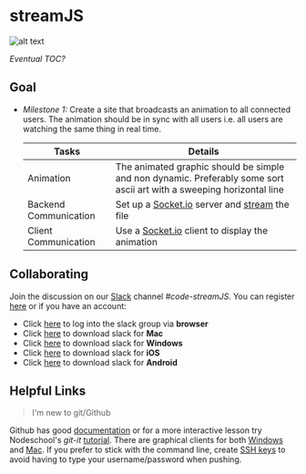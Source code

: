# streamJS
![alt text](http://www.danalee.ca/ttt/images/6/analog10.gif "Antique Television")

*Eventual TOC?*


## Goal

- *Milestone 1:* Create a site that broadcasts an animation to all connected users. The animation should be in sync with all users i.e. all users are watching the same thing in real time.

    | Tasks | Details |
    | ----- | ------- |
    | Animation | The animated graphic should be simple and non dynamic. Preferably some sort ascii art with a sweeping horizontal line |
    | Backend Communication | Set up a [Socket.io](http://socket.io/get-started/) server and [stream](https://nodejs.org/api/stream.html) the file |
    | Client Communication | Use a [Socket.io](http://socket.io/get-started/) client to display the animation |


## Collaborating

Join the discussion on our [Slack](http://chat.nodejshouston.com/) channel *#code-streamJS*. You can register [here](http://chat.nodejshouston.com/) or if you have an account:

 - Click [here](https://nodejshouston.slack.com/) to log into the slack group via **browser**
 - Click [here](https://itunes.apple.com/app/slack/id803453959?ls=1&mt=12) to download slack for **Mac**
 - Click [here](https://nodejshouston.slack.com/ssb/download-win) to download slack for **Windows**
 - Click [here](https://itunes.apple.com/app/slack-app/id618783545?ls=1&mt=8) to download slack for **iOS**
 - Click [here](https://play.google.com/store/apps/details?id=com.Slack) to download slack for **Android**


## Helpful Links

> I'm new to git/Github

Github has good [documentation](https://help.github.com/articles/set-up-git/) or for a more interactive lesson try Nodeschool's *git-it* [tutorial](http://nodeschool.io/#workshopper-list). There are graphical clients for both [Windows](https://windows.github.com/) and [Mac](https://mac.github.com/). If you prefer to stick with the command line, create [SSH keys](https://help.github.com/articles/generating-ssh-keys/) to avoid having to type your username/password when pushing.

